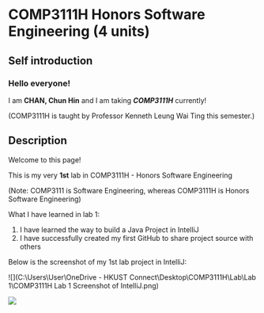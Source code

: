 # COMP3111H Honors Software Engineering (4 units)

## Self introduction

### Hello everyone!

I am **CHAN, Chun Hin** and I am taking ***COMP3111H*** currently!

(COMP3111H is taught by Professor Kenneth Leung Wai Ting this semester.)


## Description

Welcome to this page!

This is my very **1st** lab in COMP3111H - Honors Software Engineering

(Note: COMP3111 is Software Engineering, whereas COMP3111H is Honors Software Engineering)

What I have learned in lab 1:

1. I have learned the way to build a Java Project in IntelliJ
2. I have successfully created my first GitHub to share project source with others

Below is the screenshot of my 1st lab project in IntelliJ:

![](C:\Users\User\OneDrive - HKUST Connect\Desktop\COMP3111H\Lab\Lab 1\COMP3111H Lab 1 Screenshot of IntelliJ.png)

<img src="C:\Users\User\OneDrive - HKUST Connect\Desktop\COMP3111H\Lab\Lab 1\COMP3111H Lab 1 Screenshot of IntelliJ.png"/>